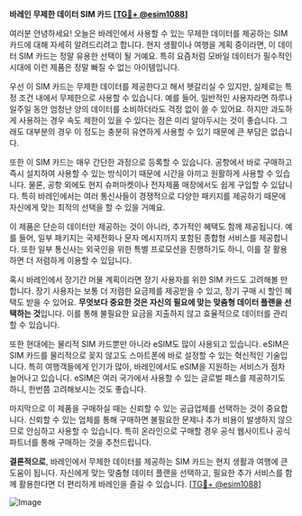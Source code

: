 **바레인 무제한 데이터 SIM 카드 [[TG💪+ @esim1088](https://t.me/s/esim1088)]**

여러분 안녕하세요! 오늘은 바레인에서 사용할 수 있는 무제한 데이터를 제공하는 SIM 카드에 대해 자세히 알려드리려고 합니다. 현지 생활이나 여행을 계획 중이라면, 이 데이터 SIM 카드는 정말 유용한 선택이 될 거예요. 특히 요즘처럼 모바일 데이터가 필수적인 시대에 이런 제품은 정말 빠질 수 없는 아이템입니다.

우선 이 SIM 카드는 무제한 데이터를 제공한다고 해서 헷갈리실 수 있지만, 실제로는 특정 조건 내에서 무제한으로 사용할 수 있습니다. 예를 들어, 일반적인 사용자라면 하루나 일주일 동안 엄청난 양의 데이터를 소비하더라도 걱정 없이 쓸 수 있어요. 하지만 과도하게 사용하는 경우 속도 제한이 있을 수 있다는 점은 미리 알아두시는 것이 좋습니다. 그래도 대부분의 경우 이 정도는 충분히 유연하게 사용할 수 있기 때문에 큰 부담은 없습니다.

또한 이 SIM 카드는 매우 간단한 과정으로 등록할 수 있습니다. 공항에서 바로 구매하고 즉시 설치하여 사용할 수 있는 방식이기 때문에 시간을 아끼고 원활하게 사용할 수 있습니다. 물론, 공항 외에도 현지 슈퍼마켓이나 전자제품 매장에서도 쉽게 구입할 수 있답니다. 특히 바레인에서는 여러 통신사들이 경쟁적으로 다양한 패키지를 제공하기 때문에 자신에게 맞는 최적의 선택을 할 수 있을 거예요.

이 제품은 단순히 데이터만 제공하는 것이 아니라, 추가적인 혜택도 함께 제공됩니다. 예를 들어, 일부 패키지는 국제전화나 문자 메시지까지 포함된 종합형 서비스를 제공합니다. 또한 일부 통신사는 외국인을 위한 특별 프로모션을 진행하기도 하니, 이를 잘 활용하면 더 저렴하게 이용할 수 있답니다.

혹시 바레인에서 장기간 머물 계획이라면 장기 사용자를 위한 SIM 카드도 고려해볼 만합니다. 장기 사용자는 보통 더 저렴한 요금제를 제공받을 수 있고, 장기 구매 시 할인 혜택도 받을 수 있어요. **무엇보다 중요한 것은 자신의 필요에 맞는 맞춤형 데이터 플랜을 선택하는 것**입니다. 이를 통해 불필요한 요금을 지출하지 않고 효율적으로 데이터를 관리할 수 있습니다.

또한 현대에는 물리적 SIM 카드뿐만 아니라 eSIM도 많이 사용되고 있습니다. eSIM은 SIM 카드를 물리적으로 꽂지 않고도 스마트폰에 바로 설정할 수 있는 혁신적인 기술입니다. 특히 여행객들에게 인기가 많아, 바레인에서도 eSIM을 지원하는 서비스가 점차 늘어나고 있습니다. eSIM은 여러 국가에서 사용할 수 있는 글로벌 패스를 제공하기도 하니, 한번쯤 고려해보시는 것도 좋습니다.

마지막으로 이 제품을 구매하실 때는 신뢰할 수 있는 공급업체를 선택하는 것이 중요합니다. 신뢰할 수 있는 업체를 통해 구매하면 불필요한 문제나 추가 비용이 발생하지 않으므로 안심하고 사용할 수 있습니다. 특히 온라인으로 구매할 경우 공식 웹사이트나 공식 파트너를 통해 구매하는 것을 추천드립니다.

**결론적으로**, 바레인에서 무제한 데이터를 제공하는 SIM 카드는 현지 생활과 여행에 큰 도움이 됩니다. 자신에게 맞는 맞춤형 데이터 플랜을 선택하고, 필요한 추가 서비스를 함께 활용한다면 더 편리하게 바레인을 즐길 수 있습니다. [[TG💪+ @esim1088](https://t.me/s/esim1088)]

![Image](https://i.postimg.cc/Y0z9fWf4/image.png)